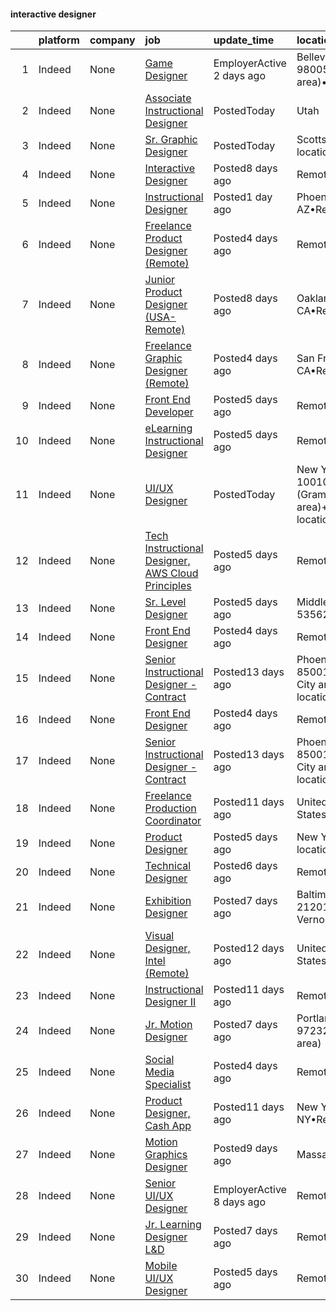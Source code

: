

#### interactive designer <a name="interactivedesigner" />
|    | platform   | company   | job                                                                                                                                                                                                                                                                                                                                                                                                                                                                                                                                                                                                                                                                                                                                                                                                                                                                                                                                                                                                                                                                                                                                           | update_time               | location                                                 |
|---:|:-----------|:----------|:----------------------------------------------------------------------------------------------------------------------------------------------------------------------------------------------------------------------------------------------------------------------------------------------------------------------------------------------------------------------------------------------------------------------------------------------------------------------------------------------------------------------------------------------------------------------------------------------------------------------------------------------------------------------------------------------------------------------------------------------------------------------------------------------------------------------------------------------------------------------------------------------------------------------------------------------------------------------------------------------------------------------------------------------------------------------------------------------------------------------------------------------|:--------------------------|:---------------------------------------------------------|
|  1 | Indeed     | None      | [Game Designer](https://www.indeed.com/pagead/clk?mo=r&ad=-6NYlbfkN0ATuzukLZvOA7Cxi5gGVTPK8s05ijijAIGQnHXs5Od0XxDlEt63OJVJXohpj2PqwG6Gy8MIiiQ0NO6v0XaQpvHjkVpaI0-RxtTzrYL2iUxCc5BjzEajQOLub237Q_SpXuCsB_sYbder3gmGylDyz1S5VvJMwH8Vfob4JtZCs64cXxfDx1TbtZNIaodb8XUo-Fb0LycNJi5vtwSh1DKtL_xk-qULB0zfTQoKPHzcSTQ_wr5ftG7Lbm4ekBTbSDgZujwAKsRUkTrffrLDZxS1rdVSCEjYlZGZMhca8TZPzwBP4GygFqcHLCcBNdLxW8XZkRp0tuOjAAMGGXq829qE1m-mU903EKzhtIKA2Qmc9mF8wl3dXzfG6Z9OlfyP-ivrDVksPxNGPSaZvR6aVPrXqI7frH7CxsmgUjdIDLPDCoQYyF354IKL_xBlH2hLesM-sM5YUcst1obOHVwFckmn8rDYs4tmSTkvdc8=&p=0&fvj=1&vjs=3)                                                                                                                                                                                                                                                                                                                                                                                                                                                                                                                                                       | EmployerActive 2 days ago | Bellevue, WA 98005 (Belred area)•Remote                  |
|  2 | Indeed     | None      | [Associate Instructional Designer](https://www.indeed.com/pagead/clk?mo=r&ad=-6NYlbfkN0DKUHrRshtf2Z2flxcw5_URZx8pLRlktozv2mDSF377pH9EO4SPwcTFKBIRRsgex7HwijsucG4FebraeSBfrYp-9HLC_tC6cKK5qNBqoHKIYCin6Bnpm-mXC5iki7QfGME4H69TNE8I_iZGh__PuJq_1yz7_mriMiOaWLdpoCKB866XogcHk0BJDvYn_xc6pCkJCZ8QV0nfOShqeoEdVCMH6zR5lKohWFeWuRS7Tco20yFaKyV62NgT9cKXGph4uhavLsSXz6Z9ZkPNc6kBUxOil8ivpU8CzaBvMtpUSxHBH-OqtpqIX0Om7PZqoUcqh2m8hfbQqEnv3p0XIAgapAdIKJdQxHxaARsXzdYiiCDEAyKFR3Oi45s-jtISzlPfa8ANgyUm0aXkDuZ8Y3_k_GfjnYGJnObwBvhEKMxdXR3YVa__bb6aJGEu8jFif0hvfucBUyYT9Sao-z5Xnj1UUq_cq4gl6TIquDjy_zp_F4NaVw==&p=1&fvj=1&vjs=3)                                                                                                                                                                                                                                                                                                                                                                                                                                                                                                                        | PostedToday               | Utah                                                     |
|  3 | Indeed     | None      | [Sr. Graphic Designer](https://www.indeed.com/company/Early-Warning-Services/jobs/Senior-Graphic-Designer-0280217ae84245ed?fccid=094bfee9de38aca9&vjs=3)                                                                                                                                                                                                                                                                                                                                                                                                                                                                                                                                                                                                                                                                                                                                                                                                                                                                                                                                                                                      | PostedToday               | Scottsdale, AZ+1 location                                |
|  4 | Indeed     | None      | [Interactive Designer](https://www.indeed.com/company/Pocket-Made/jobs/Interactive-Designer-ce08977902ab717c?fccid=e9a70664160ddcf1&vjs=3)                                                                                                                                                                                                                                                                                                                                                                                                                                                                                                                                                                                                                                                                                                                                                                                                                                                                                                                                                                                                    | Posted8 days ago          | Remote                                                   |
|  5 | Indeed     | None      | [Instructional Designer](https://www.indeed.com/company/Neighborhood-Ministries-Nueva-Esperanza/jobs/Instructional-Designer-ed008688b72307da?fccid=5d5aa585bbe71bf0&vjs=3)                                                                                                                                                                                                                                                                                                                                                                                                                                                                                                                                                                                                                                                                                                                                                                                                                                                                                                                                                                    | Posted1 day ago           | Phoenix, AZ•Remote                                       |
|  6 | Indeed     | None      | [Freelance Product Designer (Remote)](https://www.indeed.com/company/Halo/jobs/Freelance-Product-Designer-05fe64ee2ed31e5a?fccid=437a8fe33dbca753&vjs=3)                                                                                                                                                                                                                                                                                                                                                                                                                                                                                                                                                                                                                                                                                                                                                                                                                                                                                                                                                                                      | Posted4 days ago          | Remote                                                   |
|  7 | Indeed     | None      | [Junior Product Designer (USA-Remote)](https://www.indeed.com/company/Flipcause/jobs/Junior-Product-Designer-624bc6f335bf65b9?fccid=e5c856c0cf87a279&vjs=3)                                                                                                                                                                                                                                                                                                                                                                                                                                                                                                                                                                                                                                                                                                                                                                                                                                                                                                                                                                                   | Posted8 days ago          | Oakland, CA•Remote                                       |
|  8 | Indeed     | None      | [Freelance Graphic Designer (Remote)](https://www.indeed.com/company/Social-Tribe/jobs/Freelance-Graphic-Designer-c355075fd65340dc?fccid=8ab848f36052dad6&vjs=3)                                                                                                                                                                                                                                                                                                                                                                                                                                                                                                                                                                                                                                                                                                                                                                                                                                                                                                                                                                              | Posted4 days ago          | San Francisco, CA•Remote                                 |
|  9 | Indeed     | None      | [Front End Developer](https://www.indeed.com/company/EZPolitix/jobs/Front-End-Developer-a431c516112001c9?fccid=4df188b89c826f92&vjs=3)                                                                                                                                                                                                                                                                                                                                                                                                                                                                                                                                                                                                                                                                                                                                                                                                                                                                                                                                                                                                        | Posted5 days ago          | Remote                                                   |
| 10 | Indeed     | None      | [eLearning Instructional Designer](https://www.indeed.com/company/Bill-of-Rights-Institute/jobs/Elearning-Instructional-Designer-fc66180434d95e6a?fccid=fafd4e2000c119bc&vjs=3)                                                                                                                                                                                                                                                                                                                                                                                                                                                                                                                                                                                                                                                                                                                                                                                                                                                                                                                                                               | Posted5 days ago          | Remote                                                   |
| 11 | Indeed     | None      | [UI/UX Designer](https://www.indeed.com/pagead/clk?mo=r&ad=-6NYlbfkN0CpFJQzrgRR8WqXWK1qKKEqALWJw739KlKqr2H-MSI4eh4ZOxqVaUrhNSyjVEAq5t7ZbZL77Po9ctiavEjRaFPH549t1XtLw0JayT5XyO_E39ObF3VkCFo8QsKF8d_nTcA3v-kfnK8DPjyK4HPPgFItaNKMNS1pm-CWw7niwygYQyEUv_LlJf0CWDvdaE2t8lumaDd4HuxYTESm5A9_c2_gTDxbZHWPj35nG9Xz_J9W3muMpOyGHBnrtlEt6LibueCV6K23jLiNchkDYJKz7oCSv-1ul38Vb0N1MBTvEPUgaOhqNw5LoD0Ir37XbkxIIcxYWg_guxXuHVJ2ldvsH8KkDM4bKkN13hiYG3c8L4iEt3ZpBn2r4hL25gmVqBuJOv4g9t6nM3s77TwGX2RTtIYm1RU27xgEfLgDEx-V6raP_KwYrtj6A5ikHyHbHh-bH5nDArJ2AXuikoBtr--Mc0PArc_f27YGLMv7hS4FrocEJBKUP910GjSBq0S1_iT5047U6JuutpaBk8rxreyLkoXnxzMEdVSLDI9rDdrn8RPQvqDof_2JsWr31rBScvMQX7ti2xzsuNOGj1_R2AAVYa_s_Nie_rPKu76xWGzuzK9-GNiLb6NaBcZbX0zGSbIaI-Eq33b3mC5C_-J4Jq-MHTfRw2oXwqQtAeWcTTICIyHMRJtZV6J2_fT4Y84CcVh4kfbGVN5D_CwPTV2A4dTGaogoye9V0pBWTy3TvoN2Q6QtU0nZ81MOzDDp3QP0QcPdnXH21YU7E7Wae2HL0e0ZMD4OMCHZ0qvNM3GuuRseXK7ftrtaru5611oh40ygpNWkZau0vWFiy-GuI47XFoVJFO0ia3myM4wcixm2IYq9K8rh69TFh1rkgvTx4FL6e2fvOzxaPLI9RHGIrMA4uXOilIZy5S_tMcSqR4Aq0gmJQQVcxd6WIJ3C4bjK3bVSgy3_PZXkD6GKNwv23YEduDPmpPlwP9_C7_GZh5BFFhxeHQ4RE6k2RehhOBJM&p=10&fvj=0&vjs=3) | PostedToday               | New York, NY 10010 (Gramercy area)+3 locations•Remote    |
| 12 | Indeed     | None      | [Tech Instructional Designer, AWS Cloud Principles](https://www.indeed.com/rc/clk?jk=8631eb804da0ab1c&fccid=fe2d21eef233e94a&vjs=3)                                                                                                                                                                                                                                                                                                                                                                                                                                                                                                                                                                                                                                                                                                                                                                                                                                                                                                                                                                                                           | Posted5 days ago          | Remote                                                   |
| 13 | Indeed     | None      | [Sr. Level Designer](https://www.indeed.com/rc/clk?jk=23d6ed9faa4eb1af&fccid=71147e0539a0a1b7&vjs=3)                                                                                                                                                                                                                                                                                                                                                                                                                                                                                                                                                                                                                                                                                                                                                                                                                                                                                                                                                                                                                                          | Posted5 days ago          | Middleton, WI 53562                                      |
| 14 | Indeed     | None      | [Front End Designer](https://www.indeed.com/company/University-Support-Services,-on-behalf-of-St.-George's-University/jobs/Front-End-Designer-9f80ee1af76977b4?fccid=8a1d1fd5342fe920&vjs=3)                                                                                                                                                                                                                                                                                                                                                                                                                                                                                                                                                                                                                                                                                                                                                                                                                                                                                                                                                  | Posted4 days ago          | Remote                                                   |
| 15 | Indeed     | None      | [Senior Instructional Designer - Contract](https://www.indeed.com/rc/clk?jk=31f550da6cac0ec0&fccid=5ad4edd0b123fe4e&vjs=3)                                                                                                                                                                                                                                                                                                                                                                                                                                                                                                                                                                                                                                                                                                                                                                                                                                                                                                                                                                                                                    | Posted13 days ago         | Phoenix, AZ 85001 (Central City area)+5 locations•Remote |
| 16 | Indeed     | None      | [Front End Designer](https://www.indeed.com/company/University-Support-Services,-on-behalf-of-St.-George's-University/jobs/Front-End-Designer-9f80ee1af76977b4?fccid=8a1d1fd5342fe920&vjs=3)                                                                                                                                                                                                                                                                                                                                                                                                                                                                                                                                                                                                                                                                                                                                                                                                                                                                                                                                                  | Posted4 days ago          | Remote                                                   |
| 17 | Indeed     | None      | [Senior Instructional Designer - Contract](https://www.indeed.com/rc/clk?jk=31f550da6cac0ec0&fccid=5ad4edd0b123fe4e&vjs=3)                                                                                                                                                                                                                                                                                                                                                                                                                                                                                                                                                                                                                                                                                                                                                                                                                                                                                                                                                                                                                    | Posted13 days ago         | Phoenix, AZ 85001 (Central City area)+5 locations•Remote |
| 18 | Indeed     | None      | [Freelance Production Coordinator](https://www.indeed.com/rc/clk?jk=f8efa4a7f34300ae&fccid=45ffe2f0926d050f&vjs=3)                                                                                                                                                                                                                                                                                                                                                                                                                                                                                                                                                                                                                                                                                                                                                                                                                                                                                                                                                                                                                            | Posted11 days ago         | United States•Remote                                     |
| 19 | Indeed     | None      | [Product Designer](https://www.indeed.com/rc/clk?jk=746ab1c0e78a31da&fccid=b9d4e9eceb3ff4c0&vjs=3)                                                                                                                                                                                                                                                                                                                                                                                                                                                                                                                                                                                                                                                                                                                                                                                                                                                                                                                                                                                                                                            | Posted5 days ago          | New York, NY+1 location•Remote                           |
| 20 | Indeed     | None      | [Technical Designer](https://www.indeed.com/company/TruBridge/jobs/Technical-Designer-223161f9ad329ffa?fccid=12f36222f2987738&vjs=3)                                                                                                                                                                                                                                                                                                                                                                                                                                                                                                                                                                                                                                                                                                                                                                                                                                                                                                                                                                                                          | Posted6 days ago          | Remote                                                   |
| 21 | Indeed     | None      | [Exhibition Designer](https://www.indeed.com/company/Walters-Art-Museum/jobs/Exhibition-Designer-9ecd517bd175b683?fccid=26d9df054373a125&vjs=3)                                                                                                                                                                                                                                                                                                                                                                                                                                                                                                                                                                                                                                                                                                                                                                                                                                                                                                                                                                                               | Posted7 days ago          | Baltimore, MD 21201 (Mount Vernon area)                  |
| 22 | Indeed     | None      | [Visual Designer, Intel (Remote)](https://www.indeed.com/rc/clk?jk=38a2a6cde6913f93&fccid=64e4cdd7435d8c42&vjs=3)                                                                                                                                                                                                                                                                                                                                                                                                                                                                                                                                                                                                                                                                                                                                                                                                                                                                                                                                                                                                                             | Posted12 days ago         | United States•Remote                                     |
| 23 | Indeed     | None      | [Instructional Designer II](https://www.indeed.com/rc/clk?jk=6b905bc76e9c18cd&fccid=3ed13daa38932d90&vjs=3)                                                                                                                                                                                                                                                                                                                                                                                                                                                                                                                                                                                                                                                                                                                                                                                                                                                                                                                                                                                                                                   | Posted11 days ago         | Remote                                                   |
| 24 | Indeed     | None      | [Jr. Motion Designer](https://www.indeed.com/rc/clk?jk=b02fffb75f61f498&fccid=2be16941cf82bde6&vjs=3)                                                                                                                                                                                                                                                                                                                                                                                                                                                                                                                                                                                                                                                                                                                                                                                                                                                                                                                                                                                                                                         | Posted7 days ago          | Portland, OR 97232 (Kerns area)                          |
| 25 | Indeed     | None      | [Social Media Specialist](https://www.indeed.com/company/Amsive-Digital/jobs/Social-Media-Specialist-af95f6987a16723f?fccid=e4773f7fa2eaf6ca&vjs=3)                                                                                                                                                                                                                                                                                                                                                                                                                                                                                                                                                                                                                                                                                                                                                                                                                                                                                                                                                                                           | Posted4 days ago          | Remote                                                   |
| 26 | Indeed     | None      | [Product Designer, Cash App](https://www.indeed.com/rc/clk?jk=89bf3c8921af1c4c&fccid=08bfce1064449178&vjs=3)                                                                                                                                                                                                                                                                                                                                                                                                                                                                                                                                                                                                                                                                                                                                                                                                                                                                                                                                                                                                                                  | Posted11 days ago         | New York, NY•Remote                                      |
| 27 | Indeed     | None      | [Motion Graphics Designer](https://www.indeed.com/rc/clk?jk=31fb32524f9ab055&fccid=c0e76fdb68c333ea&vjs=3)                                                                                                                                                                                                                                                                                                                                                                                                                                                                                                                                                                                                                                                                                                                                                                                                                                                                                                                                                                                                                                    | Posted9 days ago          | Massachusetts                                            |
| 28 | Indeed     | None      | [Senior UI/UX Designer](https://www.indeed.com/company/Databento/jobs/Senior-Ui-Ux-Designer-2f37d34f279a1ca2?fccid=78a8d204b2a9b5d9&vjs=3)                                                                                                                                                                                                                                                                                                                                                                                                                                                                                                                                                                                                                                                                                                                                                                                                                                                                                                                                                                                                    | EmployerActive 8 days ago | Remote                                                   |
| 29 | Indeed     | None      | [Jr. Learning Designer L&D](https://www.indeed.com/company/HearingLife/jobs/Junior-Learning-Designer-L-D-9e9676cd482209b7?fccid=2480b42d94582bf6&vjs=3)                                                                                                                                                                                                                                                                                                                                                                                                                                                                                                                                                                                                                                                                                                                                                                                                                                                                                                                                                                                       | Posted7 days ago          | Remote                                                   |
| 30 | Indeed     | None      | [Mobile UI/UX Designer](https://www.indeed.com/rc/clk?jk=28f50f6fd7a1b99e&fccid=6b7a1dfe07e7f037&vjs=3)                                                                                                                                                                                                                                                                                                                                                                                                                                                                                                                                                                                                                                                                                                                                                                                                                                                                                                                                                                                                                                       | Posted5 days ago          | Remote                                                   |